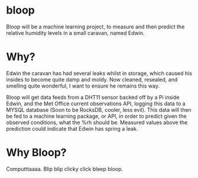 # bloop

Bloop will be a machine learning project, to measure and then predict the relative humidity levels in a small caravan, named Edwin.

# Why?

Edwin the caravan has had several leaks whilst in storage, which caused his insides to become quite damp and moldy. Now cleaned, resealed, and smelling quite wonderful, I want to ensure he remains this way. 

Bloop will get data feeds from a DHT11 sensor backed off by a Pi inside Edwin, and the Met Office current observations API, logging this data to a MYSQL database (Soon to be RocksDB, cooler, less evil). This data will then be fed to a machine learning package, or API, in order to predict given the observed conditions, what the %rh should be. Measured values above the prediction could indicate that Edwin has spring a leak.

# Why Bloop?

Computttaaaa. Blip blip clicky click bleep bloop.
